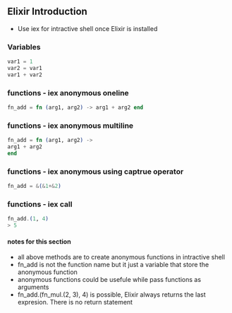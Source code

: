 ## Elixir Introduction

* Use iex for intractive shell once Elixir is installed

### Variables
```elixir
var1 = 1
var2 = var1
var1 + var2
```

### functions - iex anonymous oneline
```elixir
fn_add = fn (arg1, arg2) -> arg1 + arg2 end
```

### functions - iex anonymous multiline
```elixir
fn_add = fn (arg1, arg2) ->
arg1 + arg2
end
```

### functions - iex anonymous using captrue operator
```elixir
fn_add = &(&1+&2)
```

### functions - iex call
```elixir
fn_add.(1, 4)
> 5
```

#### notes for this section
- all above methods are to create anonymous functions in intractive shell
- fn_add is not the function name but it just a variable that store the anonymous function
- anonymous functions could be usefule while pass functions as arguments
- fn_add.(fn_mul.(2, 3), 4) is possible, Elixir always returns the last expresion. There is no return statement
